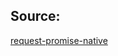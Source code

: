 ## Source:

[request-promise-native](https://snyk.io/advisor/npm-package/request-promise-native/example)

